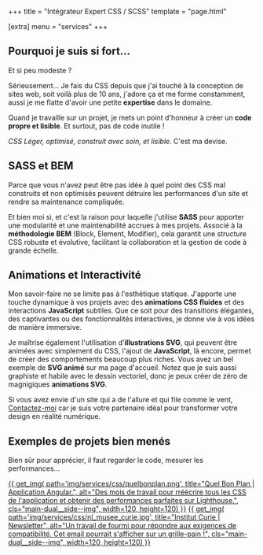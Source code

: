 +++
title = "Intégrateur Expert CSS / SCSS"
template = "page.html"

[extra]
menu = "services"
+++

<div class="main-dual--twins">

<div class="main-dual__left">

## Pourquoi je suis si fort…

Et si peu modeste ?

Sérieusement… Je fais du CSS depuis que j'ai touché à la conception de sites web, soit voilà plus de 10 ans, j'adore ça et me forme constamment, aussi je me flatte d'avoir une petite **expertise** dans le domaine.

Quand je travaille sur un projet, je mets un point d'honneur à créer un **code propre et lisible**. Et surtout, pas de code inutile !

_CSS Léger, optimisé, construit avec soin, et lisible._ C'est ma devise.

## SASS et BEM

Parce que vous n'avez peut être pas idée à quel point des CSS mal construits et non optimisés peuvent détruire les performances d'un site et rendre sa maintenance compliquée.

Et bien moi si, et c'est la raison pour laquelle j'utilise **SASS** pour apporter une modularité et une maintenabilité accrues à mes projets. Associé à la **méthodologie BEM** (Block, Element, Modifier), cela garantit une structure CSS robuste et évolutive, facilitant la collaboration et la gestion de code à grande échelle.

## Animations et Interactivité

Mon savoir-faire ne se limite pas à l'esthétique statique. J'apporte une touche dynamique à vos projets avec des **animations CSS fluides** et des interactions **JavaScript** subtiles. Que ce soit pour des transitions élégantes, des captivantes ou des fonctionnalités interactives, je donne vie à vos idées de manière immersive.

Je maîtrise également l'utilisation d'**illustrations SVG**, qui peuvent être animées avec simplement du CSS, l'ajout de **JavaScript**, là encore, permet de créer des comportements beaucoup plus riches. Vous avez un bel exemple de **SVG animé** sur ma page d'accueil.
Notez que je suis aussi graphiste et habile avec le dessin vectoriel, donc je peux créer de zéro de magnigiques **animations SVG**.

Si vous avez envie d'un site qui a de l'allure et qui file comme le vent, [Contactez-moi](@/contact.md) car je suis votre partenaire idéal pour transformer votre design en réalité numérique.

</div>

<div class="main-dual__right">

## Exemples de projets bien menés

Bien sûr pour apprécier, il faut regarder le code, mesurer les performances...

<div class="gallery">
    <a href="/img/services/css/quelbonplan.png">
    {{ get_img(
        path='img/services/css/quelbonplan.png',
        title="Quel Bon Plan | Application Angular.",
        alt="Des mois de travail pour rréécrire tous les CSS de l'application et obtenir des performances parfaites sur Lighthouse.",
        cls="main-dual__side--img",
        width=120, height=120) }}</a>
    <a href="/img/services/css/nl_musee_curie.jpg">
    {{ get_img(
        path='img/services/css/nl_musee_curie.jpg',
        title="Institut Curie | Newsletter",
        alt="Un travail de fourmi pour répondre aux exigences de compatibilité. Cet email pourrait s'afficher sur un grille-pain !",
        cls="main-dual__side--img",
        width=120, height=120) }}</a>
</div>

</div>

</div>
